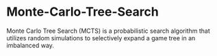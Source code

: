 # Monte-Carlo-Tree-Search
Monte Carlo Tree Search (MCTS) is a probabilistic search algorithm that utilizes random simulations to selectively expand a game tree in an imbalanced way.
